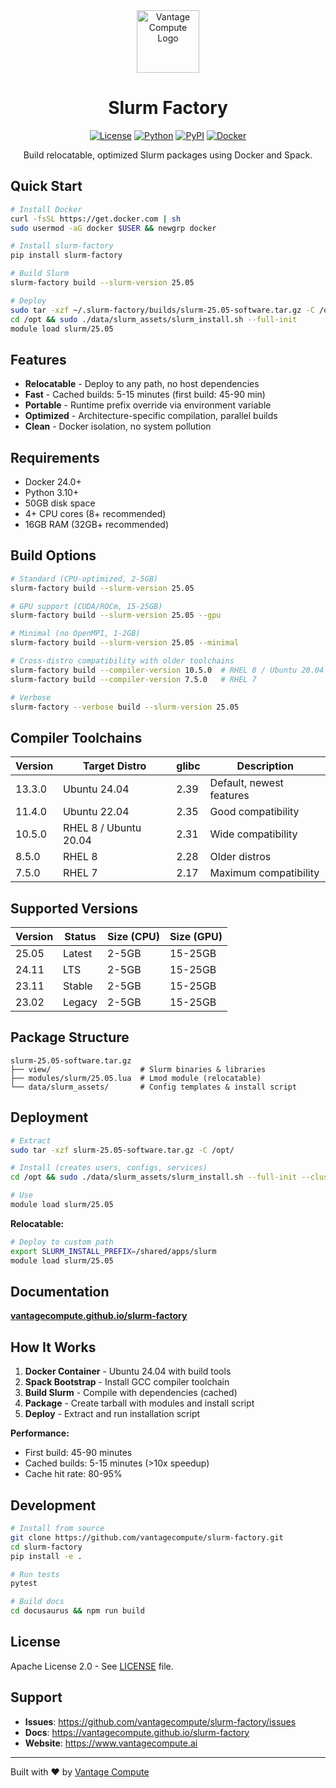 <div align="center">
<a href="https://www.vantagecompute.ai/">
  <img src="https://vantage-compute-public-assets.s3.us-east-1.amazonaws.com/branding/vantage-logo-text-black-horz.png" alt="Vantage Compute Logo" width="100"/>
</a>

# Slurm Factory

[![License](https://img.shields.io/badge/license-Apache%202.0-green.svg)](LICENSE)
[![Python](https://img.shields.io/badge/python-3.11+-blue.svg)](https://python.org)
[![PyPI](https://img.shields.io/pypi/v/slurm-factory.svg)](https://pypi.org/project/slurm-factory/)
[![Docker](https://img.shields.io/badge/Docker-24.0+-blue.svg)](https://docker.com)

Build relocatable, optimized Slurm packages using Docker and Spack.

</div>

## Quick Start

```bash
# Install Docker
curl -fsSL https://get.docker.com | sh
sudo usermod -aG docker $USER && newgrp docker

# Install slurm-factory
pip install slurm-factory

# Build Slurm
slurm-factory build --slurm-version 25.05

# Deploy
sudo tar -xzf ~/.slurm-factory/builds/slurm-25.05-software.tar.gz -C /opt/
cd /opt && sudo ./data/slurm_assets/slurm_install.sh --full-init
module load slurm/25.05
```

## Features

- **Relocatable** - Deploy to any path, no host dependencies
- **Fast** - Cached builds: 5-15 minutes (first build: 45-90 min)
- **Portable** - Runtime prefix override via environment variable
- **Optimized** - Architecture-specific compilation, parallel builds
- **Clean** - Docker isolation, no system pollution

## Requirements

- Docker 24.0+
- Python 3.10+
- 50GB disk space
- 4+ CPU cores (8+ recommended)
- 16GB RAM (32GB+ recommended)

## Build Options

```bash
# Standard (CPU-optimized, 2-5GB)
slurm-factory build --slurm-version 25.05

# GPU support (CUDA/ROCm, 15-25GB)
slurm-factory build --slurm-version 25.05 --gpu

# Minimal (no OpenMPI, 1-2GB)
slurm-factory build --slurm-version 25.05 --minimal

# Cross-distro compatibility with older toolchains
slurm-factory build --compiler-version 10.5.0  # RHEL 8 / Ubuntu 20.04
slurm-factory build --compiler-version 7.5.0   # RHEL 7

# Verbose
slurm-factory --verbose build --slurm-version 25.05
```

## Compiler Toolchains

| Version | Target Distro        | glibc | Description              |
|---------|----------------------|-------|--------------------------|
| 13.3.0  | Ubuntu 24.04         | 2.39  | Default, newest features |
| 11.4.0  | Ubuntu 22.04         | 2.35  | Good compatibility       |
| 10.5.0  | RHEL 8 / Ubuntu 20.04| 2.31  | Wide compatibility       |
| 8.5.0   | RHEL 8               | 2.28  | Older distros            |
| 7.5.0   | RHEL 7               | 2.17  | Maximum compatibility    |

## Supported Versions

| Version | Status | Size (CPU) | Size (GPU) |
|---------|--------|------------|------------|
| 25.05   | Latest | 2-5GB      | 15-25GB    |
| 24.11   | LTS    | 2-5GB      | 15-25GB    |
| 23.11   | Stable | 2-5GB      | 15-25GB    |
| 23.02   | Legacy | 2-5GB      | 15-25GB    |

## Package Structure

```
slurm-25.05-software.tar.gz
├── view/                    # Slurm binaries & libraries
├── modules/slurm/25.05.lua  # Lmod module (relocatable)
└── data/slurm_assets/       # Config templates & install script
```

## Deployment

```bash
# Extract
sudo tar -xzf slurm-25.05-software.tar.gz -C /opt/

# Install (creates users, configs, services)
cd /opt && sudo ./data/slurm_assets/slurm_install.sh --full-init --cluster-name mycluster

# Use
module load slurm/25.05
```

**Relocatable:**
```bash
# Deploy to custom path
export SLURM_INSTALL_PREFIX=/shared/apps/slurm
module load slurm/25.05
```

## Documentation

**[vantagecompute.github.io/slurm-factory](https://vantagecompute.github.io/slurm-factory)**

## How It Works

1. **Docker Container** - Ubuntu 24.04 with build tools
2. **Spack Bootstrap** - Install GCC compiler toolchain
3. **Build Slurm** - Compile with dependencies (cached)
4. **Package** - Create tarball with modules and install script
5. **Deploy** - Extract and run installation script

**Performance:**
- First build: 45-90 minutes
- Cached builds: 5-15 minutes (>10x speedup)
- Cache hit rate: 80-95%

## Development

```bash
# Install from source
git clone https://github.com/vantagecompute/slurm-factory.git
cd slurm-factory
pip install -e .

# Run tests
pytest

# Build docs
cd docusaurus && npm run build
```

## License

Apache License 2.0 - See [LICENSE](LICENSE) file.

## Support

- **Issues**: https://github.com/vantagecompute/slurm-factory/issues
- **Docs**: https://vantagecompute.github.io/slurm-factory
- **Website**: https://www.vantagecompute.ai

---

Built with ❤️ by [Vantage Compute](https://www.vantagecompute.ai)
